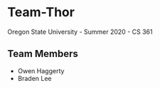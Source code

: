 # Team-Thor
Oregon State University - Summer 2020 - CS 361

## Team Members
- Owen Haggerty
- Braden Lee

